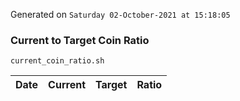 Generated on `Saturday 02-October-2021 at 15:18:05`

### Current to Target Coin Ratio
`current_coin_ratio.sh`

Date|Current|Target|Ratio
---|---|---|---
